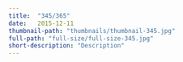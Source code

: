 ```yaml
---
title:  "345/365"
date:   2015-12-11
thumbnail-path: "thumbnails/thumbnail-345.jpg"
full-path: "full-size/full-size-345.jpg"
short-description: "Description"
---
```


